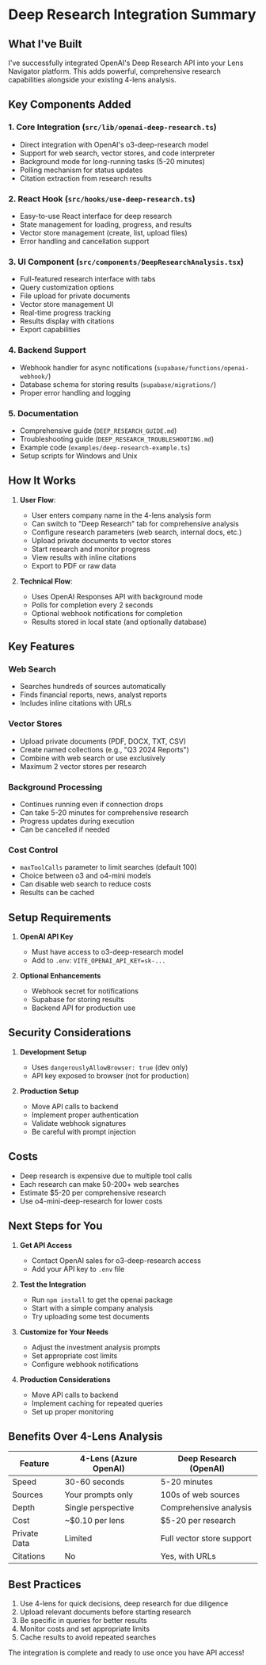 # Deep Research Integration Summary

## What I've Built

I've successfully integrated OpenAI's Deep Research API into your Lens Navigator platform. This adds powerful, comprehensive research capabilities alongside your existing 4-lens analysis.

## Key Components Added

### 1. Core Integration (`src/lib/openai-deep-research.ts`)
- Direct integration with OpenAI's o3-deep-research model
- Support for web search, vector stores, and code interpreter
- Background mode for long-running tasks (5-20 minutes)
- Polling mechanism for status updates
- Citation extraction from research results

### 2. React Hook (`src/hooks/use-deep-research.ts`)
- Easy-to-use React interface for deep research
- State management for loading, progress, and results
- Vector store management (create, list, upload files)
- Error handling and cancellation support

### 3. UI Component (`src/components/DeepResearchAnalysis.tsx`)
- Full-featured research interface with tabs
- Query customization options
- File upload for private documents
- Vector store management UI
- Real-time progress tracking
- Results display with citations
- Export capabilities

### 4. Backend Support
- Webhook handler for async notifications (`supabase/functions/openai-webhook/`)
- Database schema for storing results (`supabase/migrations/`)
- Proper error handling and logging

### 5. Documentation
- Comprehensive guide (`DEEP_RESEARCH_GUIDE.md`)
- Troubleshooting guide (`DEEP_RESEARCH_TROUBLESHOOTING.md`)
- Example code (`examples/deep-research-example.ts`)
- Setup scripts for Windows and Unix

## How It Works

1. **User Flow**:
   - User enters company name in the 4-lens analysis form
   - Can switch to "Deep Research" tab for comprehensive analysis
   - Configure research parameters (web search, internal docs, etc.)
   - Upload private documents to vector stores
   - Start research and monitor progress
   - View results with inline citations
   - Export to PDF or raw data

2. **Technical Flow**:
   - Uses OpenAI Responses API with background mode
   - Polls for completion every 2 seconds
   - Optional webhook notifications for completion
   - Results stored in local state (and optionally database)

## Key Features

### Web Search
- Searches hundreds of sources automatically
- Finds financial reports, news, analyst reports
- Includes inline citations with URLs

### Vector Stores
- Upload private documents (PDF, DOCX, TXT, CSV)
- Create named collections (e.g., "Q3 2024 Reports")
- Combine with web search or use exclusively
- Maximum 2 vector stores per research

### Background Processing
- Continues running even if connection drops
- Can take 5-20 minutes for comprehensive research
- Progress updates during execution
- Can be cancelled if needed

### Cost Control
- `maxToolCalls` parameter to limit searches (default 100)
- Choice between o3 and o4-mini models
- Can disable web search to reduce costs
- Results can be cached

## Setup Requirements

1. **OpenAI API Key**
   - Must have access to o3-deep-research model
   - Add to `.env`: `VITE_OPENAI_API_KEY=sk-...`

2. **Optional Enhancements**
   - Webhook secret for notifications
   - Supabase for storing results
   - Backend API for production use

## Security Considerations

1. **Development Setup**
   - Uses `dangerouslyAllowBrowser: true` (dev only)
   - API key exposed to browser (not for production)

2. **Production Setup**
   - Move API calls to backend
   - Implement proper authentication
   - Validate webhook signatures
   - Be careful with prompt injection

## Costs

- Deep research is expensive due to multiple tool calls
- Each research can make 50-200+ web searches
- Estimate $5-20 per comprehensive research
- Use o4-mini-deep-research for lower costs

## Next Steps for You

1. **Get API Access**
   - Contact OpenAI sales for o3-deep-research access
   - Add your API key to `.env` file

2. **Test the Integration**
   - Run `npm install` to get the openai package
   - Start with a simple company analysis
   - Try uploading some test documents

3. **Customize for Your Needs**
   - Adjust the investment analysis prompts
   - Set appropriate cost limits
   - Configure webhook notifications

4. **Production Considerations**
   - Move API calls to backend
   - Implement caching for repeated queries
   - Set up proper monitoring

## Benefits Over 4-Lens Analysis

| Feature | 4-Lens (Azure OpenAI) | Deep Research (OpenAI) |
|---------|----------------------|------------------------|
| Speed | 30-60 seconds | 5-20 minutes |
| Sources | Your prompts only | 100s of web sources |
| Depth | Single perspective | Comprehensive analysis |
| Cost | ~$0.10 per lens | $5-20 per research |
| Private Data | Limited | Full vector store support |
| Citations | No | Yes, with URLs |

## Best Practices

1. Use 4-lens for quick decisions, deep research for due diligence
2. Upload relevant documents before starting research
3. Be specific in queries for better results
4. Monitor costs and set appropriate limits
5. Cache results to avoid repeated searches

The integration is complete and ready to use once you have API access!
